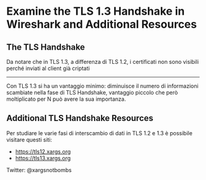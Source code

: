 # Examine the TLS 1.3 Handshake in Wireshark and Additional Resources

## The TLS Handshake

Da notare che in TLS 1.3, a differenza di TLS 1.2, i certificati non sono visibili perché inviati al client già criptati

---

Con TLS 1.3 si ha un vantaggio minimo: diminuisce il numero di informazioni scambiate nella fase di TLS Handshake, vantaggio piccolo che però moltiplicato per N può avere la sua importanza.

## Additional TLS Handshake Resources

Per studiare le varie fasi di interscambio di dati in TLS 1.2 e 1.3 è possibile visitare questi siti:

- <https://tls12.xargs.org>
- <https://tls13.xargs.org>

Twitter: @xargsnotbombs
